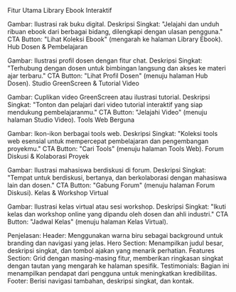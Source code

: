 Fitur Utama
Library Ebook Interaktif

Gambar: Ilustrasi rak buku digital.
Deskripsi Singkat: "Jelajahi dan unduh ribuan ebook dari berbagai bidang, dilengkapi dengan ulasan pengguna."
CTA Button: "Lihat Koleksi Ebook" (mengarah ke halaman Library Ebook).
Hub Dosen & Pembelajaran

Gambar: Ilustrasi profil dosen dengan fitur chat.
Deskripsi Singkat: "Terhubung dengan dosen untuk bimbingan langsung dan akses ke materi ajar terbaru."
CTA Button: "Lihat Profil Dosen" (menuju halaman Hub Dosen).
Studio GreenScreen & Tutorial Video

Gambar: Cuplikan video GreenScreen atau ilustrasi tutorial.
Deskripsi Singkat: "Tonton dan pelajari dari video tutorial interaktif yang siap mendukung pembelajaranmu."
CTA Button: "Jelajahi Video" (menuju halaman Studio Video).
Tools Web Berguna

Gambar: Ikon-ikon berbagai tools web.
Deskripsi Singkat: "Koleksi tools web esensial untuk mempercepat pembelajaran dan pengembangan proyekmu."
CTA Button: "Cari Tools" (menuju halaman Tools Web).
Forum Diskusi & Kolaborasi Proyek

Gambar: Ilustrasi mahasiswa berdiskusi di forum.
Deskripsi Singkat: "Tempat untuk berdiskusi, bertanya, dan berkolaborasi dengan mahasiswa lain dan dosen."
CTA Button: "Gabung Forum" (menuju halaman Forum Diskusi).
Kelas & Workshop Virtual

Gambar: Ilustrasi kelas virtual atau sesi workshop.
Deskripsi Singkat: "Ikuti kelas dan workshop online yang dipandu oleh dosen dan ahli industri."
CTA Button: "Jadwal Kelas" (menuju halaman Kelas Virtual).

Penjelasan:
Header: Menggunakan warna biru sebagai background untuk branding dan navigasi yang jelas.
Hero Section: Menampilkan judul besar, deskripsi singkat, dan tombol ajakan yang menarik perhatian.
Features Section: Grid dengan masing-masing fitur, memberikan ringkasan singkat dengan tautan yang mengarah ke halaman spesifik.
Testimonials: Bagian ini menampilkan pendapat dari pengguna untuk meningkatkan kredibilitas.
Footer: Berisi navigasi tambahan, deskripsi singkat, dan kontak.